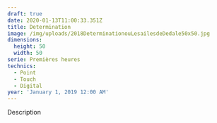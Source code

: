 ```yaml
---
draft: true
date: 2020-01-13T11:00:33.351Z
title: Determination
image: /img/uploads/2018DeterminationouLesailesdeDedale50x50.jpg
dimensions:
  height: 50
  width: 50
serie: Premières heures
technics:
  - Point
  - Touch
  - Digital
year: 'January 1, 2019 12:00 AM'
---
```

Description

